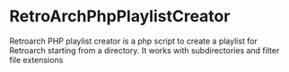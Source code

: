 # RetroArchPhpPlaylistCreator
Retroarch PHP playlist creator is a php script to create a playlist for Retroarch starting from a directory. It works with subdirectories and filter file extensions
